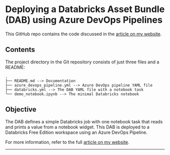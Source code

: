# Deploying a Databricks Asset Bundle (DAB) using Azure DevOps Pipelines

This GitHub repo contains the code discussed in the [article on my website](https://gontcharov.eu/posts/blog/databricks-dab-azure-devops-pipelines).

## Contents

The project directory in the Git repository consists of just three files and a README:

```stdout
.
├── README.md --> Documentation
├── azure_devops_pipeline.yml --> Azure DevOps pipeline YAML file
├── databricks.yml --> The DAB YAML file with a notebook task
└── demo_notebook.ipynb --> The minimal Databricks notebook
```

## Objective

The DAB defines a simple Databricks job with one notebook task that reads and prints a value from a notebook widget. This DAB is deployed to a Databricks Free Edition workspace using an Azure DevOps Pipeline.

For more information, refer to the full [article on my website](https://gontcharov.eu/posts/blog/databricks-dab-azure-devops-pipelines).

***
